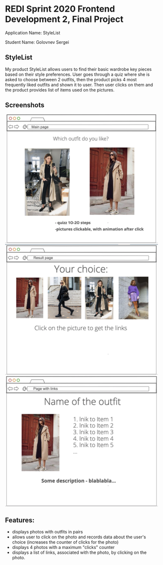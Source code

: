 # REDI Sprint 2020 Frontend Development 2, Final Project

Application Name: StyleList

Student Name: Golovnev Sergei

## StyleList

My product StyleList allows users to find their basic wardrobe key pieces based on their style preferences. User goes through a quiz where she is asked to choose between 2 outfits, then the product picks 4 most frequently liked outfits and shown it to user. Then user clicks on them and the product provides list of items used on the pictures.

## Screenshots

![Main Page](docs/main.png)
![Page with results of quiz](docs/result.png)
![Page with links](docs/links.png)

## Features:

- displays photos with outfits in pairs
- allows user to click on the photo and records data about the user's choice (increases the counter of clicks for the photo)
- displays 4 photos with a maximum "clicks" counter
- displays a list of links, associated with the photo, by clicking on the photo.
